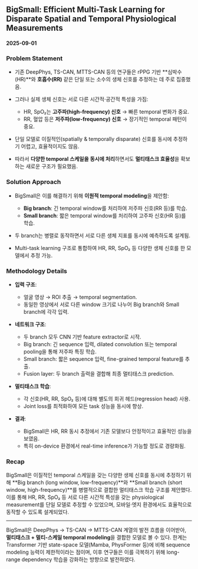## BigSmall: Efficient Multi-Task Learning for Disparate Spatial and Temporal Physiological Measurements

#### 2025-09-01

### Problem Statement

* 기존 DeepPhys, TS-CAN, MTTS-CAN 등의 연구들은 rPPG 기반 \*\*심박수(HR)\*\*와 **호흡수(RR)** 같은 단일 또는 소수의 생체 신호를 추정하는 데 주로 집중했음.
* 그러나 실제 생체 신호는 서로 다른 시간적·공간적 특성을 가짐:

  * HR, SpO₂는 **고주파(high-frequency) 신호** → 빠른 temporal 변화가 중요.
  * RR, 혈압 등은 **저주파(low-frequency) 신호** → 장기적인 temporal 패턴이 중요.
* 단일 모델로 이질적인(spatially & temporally disparate) 신호를 동시에 추정하기 어렵고, 효율적이지도 않음.
* 따라서 **다양한 temporal 스케일을 동시에 처리**하면서도 **멀티태스크 효율성**을 확보하는 새로운 구조가 필요했음.

### Solution Approach

* BigSmall은 이를 해결하기 위해 **이원적 temporal modeling**을 제안함:

  * **Big branch**: 긴 temporal window를 처리하여 저주파 신호(RR 등)를 학습.
  * **Small branch**: 짧은 temporal window를 처리하여 고주파 신호(HR 등)를 학습.
* 두 branch는 병렬로 동작하면서 서로 다른 생체 지표를 동시에 예측하도록 설계됨.
* Multi-task learning 구조로 통합하여 HR, RR, SpO₂ 등 다양한 생체 신호를 한 모델에서 추정 가능.

### Methodology Details

* **입력 구조**:

  * 얼굴 영상 → ROI 추출 → temporal segmentation.
  * 동일한 영상에서 서로 다른 window 크기로 나누어 Big branch와 Small branch에 각각 입력.
* **네트워크 구조**:

  * 두 branch 모두 CNN 기반 feature extractor로 시작.
  * Big branch: 긴 sequence 입력, dilated convolution 또는 temporal pooling을 통해 저주파 특징 학습.
  * Small branch: 짧은 sequence 입력, fine-grained temporal feature를 추출.
  * Fusion layer: 두 branch 출력을 결합해 최종 멀티태스크 prediction.
* **멀티태스크 학습**:

  * 각 신호(HR, RR, SpO₂ 등)에 대해 별도의 회귀 헤드(regression head) 사용.
  * Joint loss를 최적화하여 모든 task 성능을 동시에 향상.
* **결과**:

  * BigSmall은 HR, RR 동시 추정에서 기존 모델보다 안정적이고 효율적인 성능을 보였음.
  * 특히 on-device 환경에서 real-time inference가 가능할 정도로 경량화됨.

### Recap

BigSmall은 이질적인 temporal 스케일을 갖는 다양한 생체 신호를 동시에 추정하기 위해 \*\*Big branch (long window, low-frequency)\*\*와 \*\*Small branch (short window, high-frequency)\*\*를 병렬적으로 결합한 멀티태스크 학습 구조를 제안했다.
이를 통해 HR, RR, SpO₂ 등 서로 다른 시간적 특성을 갖는 physiological measurement를 단일 모델로 추정할 수 있었으며, 모바일·엣지 환경에서도 효율적으로 동작할 수 있도록 설계되었다.

---

BigSmall은 DeepPhys → TS-CAN → MTTS-CAN 계열의 발전 흐름을 이어받아, **멀티태스크 + 멀티-스케일 temporal modeling**을 결합한 모델로 볼 수 있다.
한계는 Transformer 기반 state-space 모델(Mamba, PhysFormer 등)에 비해 sequence modeling 능력이 제한적이라는 점이며, 이후 연구들은 이를 극복하기 위해 long-range dependency 학습을 강화하는 방향으로 발전하였다.
